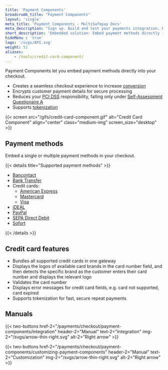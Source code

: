 ```yaml
---
title: 'Payment Components'
breadcrumb_title: "Payment Components"
layout: 'single'
meta_title: 'Payment Components - MultiSafepay Docs'
meta_description: "Sign up. Build and test your payments integration. Explore our products and services. Use our API reference, SDKs, and wrappers. Get support."
short_description: 'Embedded solution: Embed payment methods directly in your ecommerce integration.'
hideMenu : 'true'
logo: '/svgs/API.svg'
weight: 51
aliases:
    - /tools/credit-card-component/
---
```

Payment Components let you embed payment methods directly into your checkout. 

- Creates a seamless checkout experience to increase [conversion](/getting-started/glossary/#conversion-rate)
- Encrypts customer payment details for secure processing
- Reduces your [PCI DSS](/payment-regulations/pci-dss/) responsibility, falling only under [Self-Assessment Questionaire A](https://www.pcisecuritystandards.org/documents/SAQ_A_v3.pdf)
- Supports [tokenization](/payments/features/tokenization/)

{{< screen src="/gifs/credit-card-component.gif" alt="Credit Card Component" align="center" class="medium-img" screen_size="desktop" >}}

## Payment methods

Embed a single or multiple payment methods in your checkout.

{{< details title="Supported payment methods" >}}

- [Bancontact](/payments/methods/banks/bancontact/)
- [Bank Transfer](/payments/methods/banks/bank-transfer/)
- Credit cards:  
    - [American Express](/payments/methods/credit-and-debit-cards/american-express/)
    - [Mastercard](/payments/methods/credit-and-debit-cards/mastercard/)
    - [Visa](/payments/methods/credit-and-debit-cards/visa/)
- [iDEAL](/payments/methods/banks/ideal/)
- [PayPal](/payments/methods/wallet/paypal/)
- [SEPA Direct Debit](/payments/methods/banks/sepa-direct-debit/)
- [Sofort](/payments/methods/banks/sofort/)

{{< /details >}}

## Credit card features

- Bundles all supported credit cards in one gateway
- Displays the logos of available card brands in the card number field, and then detects the specific brand as the customer enters their card number and displays the relevant logo
- Validates the card number
- Displays error messages for credit card fields, e.g. card not supported, card expired
- Supports tokenization for fast, secure repeat payments

## Manuals 
{{< two-buttons href-2="/payments/checkout/payment-components/integration" header-2="Manual" text-2="Integration" img-2="/svgs/arrow-thin-right.svg" alt-2="Right arrow" >}}

{{< two-buttons href-2="/payments/checkout/payment-components/customizing-payment-components" header-2="Manual" text-2="Customization" img-2="/svgs/arrow-thin-right.svg" alt-2="Right arrow" >}}
